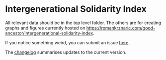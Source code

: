 # Intergenerational Solidarity Index

All relevant data should be in the top level folder. The others are for creating graphs and figures currently hosted on https://romankrznaric.com/good-ancestor/intergenerational-solidarity-index.

If you notice something weird, you can submit an issue [here](https://github.com/pipari/ISI/issues).

The [changelog](https://github.com/pipari/ISI/blob/master/changelog.md) summarises updates to the current version.
